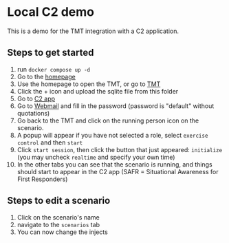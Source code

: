 # Local C2 demo
This is a demo for the TMT integration with a C2 application.

## Steps to get started
1. run `docker compose up -d`
2. Go to the [homepage](http://localhost)
3. Use the homepage to open the TMT, or go to [TMT](http://localhost/tmt)
4. Click the + icon and upload the sqlite file from this folder
5. Go to [C2 app](http://localhost:3001/#!/map)
6. Go to [Webmail](http://localhost/webmail/?_user=ci@strategy.eu) and fill in the password (password is "default" without quotations)
7. Go back to the TMT and click on the running person icon on the scenario.
8. A popup will appear if you have not selected a role, select `exercise control` and then `start`
9. Click `start session`, then click the button that just appeared: `initialize` (you may uncheck `realtime` and specify your own time)
10. In the other tabs you can see that the scenario is running, and things should start to appear in the C2 app (SAFR = Situational Awareness for First Responders)

## Steps to edit a scenario
1. Click on the scenario's name
2. navigate to the `scenarios` tab
3. You can now change the injects
